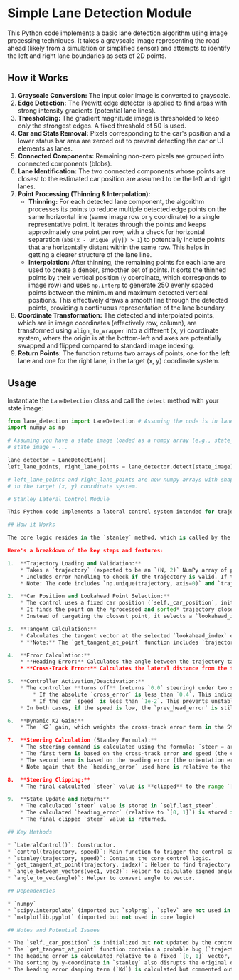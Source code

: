 # Simple Lane Detection Module

This Python code implements a basic lane detection algorithm using image processing techniques. It takes a grayscale image representing the road ahead (likely from a simulation or simplified sensor) and attempts to identify the left and right lane boundaries as sets of 2D points.

## How it Works

1.  **Grayscale Conversion:** The input color image is converted to grayscale.
2.  **Edge Detection:** The Prewitt edge detector is applied to find areas with strong intensity gradients (potential lane lines).
3.  **Thresholding:** The gradient magnitude image is thresholded to keep only the strongest edges. A fixed threshold of 50 is used.
4.  **Car and Stats Removal:** Pixels corresponding to the car's position and a lower status bar area are zeroed out to prevent detecting the car or UI elements as lanes.
5.  **Connected Components:** Remaining non-zero pixels are grouped into connected components (blobs).
6.  **Lane Identification:** The two connected components whose points are closest to the estimated car position are assumed to be the left and right lanes.
7.  **Point Processing (Thinning & Interpolation):**
    * **Thinning:** For each detected lane component, the algorithm processes its points to reduce multiple detected edge points on the same horizontal line (same image row or `y` coordinate) to a single representative point. It iterates through the points and keeps approximately one point per row, with a check for horizontal separation (`abs(x - unique_y[y]) > 1`) to potentially include points that are horizontally distant within the same row. This helps in getting a clearer structure of the lane line.
    * **Interpolation:** After thinning, the remaining points for each lane are used to create a denser, smoother set of points. It sorts the thinned points by their vertical position (`y` coordinate, which corresponds to image row) and uses `np.interp` to generate 250 evenly spaced points between the minimum and maximum detected vertical positions. This effectively draws a smooth line through the detected points, providing a continuous representation of the lane boundary.
8.  **Coordinate Transformation:** The detected and interpolated points, which are in image coordinates (effectively row, column), are transformed using `align_to_wrapper` into a different (x, y) coordinate system, where the origin is at the bottom-left and axes are potentially swapped and flipped compared to standard image indexing.
9.  **Return Points:** The function returns two arrays of points, one for the left lane and one for the right lane, in the target (x, y) coordinate system.

## Usage

Instantiate the `LaneDetection` class and call the `detect` method with your state image:

```python
from lane_detection import LaneDetection # Assuming the code is in lane_detection.py
import numpy as np

# Assuming you have a state image loaded as a numpy array (e.g., state_image)
# state_image = ...

lane_detector = LaneDetection()
left_lane_points, right_lane_points = lane_detector.detect(state_image)

# left_lane_points and right_lane_points are now numpy arrays with shape (N, 2)
# in the target (x, y) coordinate system.

# Stanley Lateral Control Module

This Python code implements a lateral control system intended for trajectory following, based on a variation of the Stanley method. It calculates a steering command to keep a vehicle aligned with a given path.

## How it Works

The core logic resides in the `stanley` method, which is called by the main `control` function. It processes a given trajectory (a sequence of points) and the car's speed to compute a steering output.

Here's a breakdown of the key steps and features:

1.  **Trajectory Loading and Validation:**
    * Takes a `trajectory` (expected to be an `(N, 2)` NumPy array of points) and `speed` as input.
    * Includes error handling to check if the trajectory is valid. If the trajectory is `None`, empty, or in an incorrect format, the function returns the `last_steer` command calculated in the previous control step, preventing errors.
    * Note: The code includes `np.unique(trajectory, axis=0)` and `trajectory = trajectory[np.argsort(trajectory[:, 1])[::-1]]` which removes duplicate points and sorts the trajectory by the y-coordinate (highest to lowest). This sorting might not be appropriate if the input `trajectory` is intended to be an ordered sequence along a path.

2.  **Car Position and Lookahead Point Selection:**
    * The control uses a fixed car position (`self._car_position`, initialized to `[48, 64]`) for calculations. **Note:** This position is not updated by the `control` method itself in the provided code, which means the controller will always calculate errors relative to this fixed point unless `self._car_position` is updated externally.
    * It finds the point on the *processed and sorted* trajectory closest to this fixed car position.
    * Instead of targeting the closest point, it selects a `lookahead_index` which is `closest_index + 3` (clamped to the bounds of the trajectory array). This implements a **lookahead strategy**, aiming for a point several steps ahead on the path rather than the immediate next one. This helps in smoother tracking and anticipating curves.

3.  **Tangent Calculation:**
    * Calculates the tangent vector at the selected `lookahead_index` on the trajectory using `get_tangent_at_point`.
    * **Note:** The `get_tangent_at_point` function includes `trajectory = trajectory.argsort(axis=0)` which is likely a bug. It sorts the *indices* of the trajectory array instead of using the point data directly, which will result in incorrect tangent calculations. Assuming the intent was to get the tangent of the ordered points.

4.  **Error Calculation:**
    * **Heading Error:** Calculates the angle between the trajectory tangent vector at the lookahead point and a **fixed vector `np.array([0, 1])`**. **Crucially, this is a deviation from the standard Stanley method which calculates heading error relative to the car's *actual* heading vector.** This implementation calculates how misaligned the path is with the vertical direction, not how misaligned the car is with the path.
    * **Cross-Track Error:** Calculates the lateral distance from the fixed car position (`self._car_position`) to the trajectory line segment at the lookahead point. It does this by projecting the vector from `_car_position` to `next_point` onto the normal vector of the trajectory tangent.

5.  **Controller Activation/Deactivation:**
    * The controller **turns off** (returns `0.0` steering) under two specific conditions:
        * If the absolute `cross_error` is less than `0.4`. This indicates the car is considered sufficiently close to the path center line.
        * If the car `speed` is less than `1e-2`. This prevents unstable steering commands when the car is stationary or moving extremely slowly.
    * In both cases, if the speed is low, the `prev_head_error` is still updated.

6.  **Dynamic K2 Gain:**
    * The `K2` gain, which weights the cross-track error term in the Stanley formula, is made **dynamic**. An effective gain `K2_effective` is calculated using `K2 * (1 - np.exp(-abs(cross_error) / 3))`. This means the cross-track correction term's influence is smaller when the car is very close to the path and increases as the lateral error grows, providing stronger corrections when further off-path.

7.  **Steering Calculation (Stanley Formula):**
    * The steering command is calculated using the formula: `steer = arctan2(K2_effective * cross_error, speed + Ks + 1) + heading_error * K1`.
    * The first term is based on the cross-track error and speed (the cross-track error component of Stanley).
    * The second term is based on the heading error (the orientation error component of Stanley).
    * Note again that the `heading_error` used here is relative to the fixed `[0, 1]` vector, not the car's actual heading.

8.  **Steering Clipping:**
    * The final calculated `steer` value is **clipped** to the range `[-max_steer, max_steer]` using `np.clip`. `max_steer` is set to `1`. This limits the maximum steering angle applied.

9.  **State Update and Return:**
    * The calculated `steer` value is stored in `self.last_steer`.
    * The calculated `heading_error` (relative to `[0, 1]`) is stored in `self.prev_head_error` for a damping term calculation (although the damping term itself is commented out in the provided code).
    * The final clipped `steer` value is returned.

## Key Methods

* `LateralControl()`: Constructor.
* `control(trajectory, speed)`: Main function to trigger the control calculation.
* `stanley(trajectory, speed)`: Contains the core control logic.
* `get_tangent_at_point(trajectory, index)`: Helper to find trajectory tangent.
* `angle_between_vectors(vec1, vec2)`: Helper to calculate signed angle.
* `angle_to_vec(angle)`: Helper to convert angle to vector.

## Dependencies

* `numpy`
* `scipy.interpolate` (imported but `splprep`, `splev` are not used in the snippet)
* `matplotlib.pyplot` (imported but not used in core logic)

## Notes and Potential Issues

* The `self._car_position` is initialized but not updated by the controller itself. For effective trajectory following, this position needs to be updated externally on each control step.
* The `get_tangent_at_point` function contains a probable bug (`trajectory.argsort(axis=0)`) that will lead to incorrect tangent calculations unless fixed.
* The heading error is calculated relative to a fixed `[0, 1]` vector, which is a significant departure from the standard Stanley method and implies this controller is designed for a specific scenario where the desired trajectory tangent's relationship to a fixed direction is the relevant error, not the car's own heading relative to the path.
* The sorting by y-coordinate in `stanley` also disrupts the original order of trajectory points, which is problematic for path following.
* The heading error damping term (`Kd`) is calculated but commented out, so it's not active.